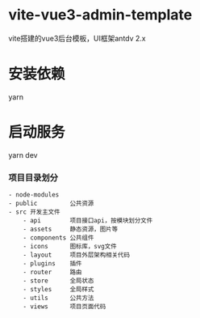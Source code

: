 # vite-vue3-admin-template

vite搭建的vue3后台模板，UI框架antdv 2.x

  # 安装依赖

  yarn

  # 启动服务

  yarn dev

### 项目目录划分

    - node-modules
    - public         公共资源
    - src 开发主文件
        - api        项目接口api，按模块划分文件
        - assets     静态资源，图片等
        - components 公共组件
        - icons      图标库，svg文件
        - layout     项目外层架构相关代码
        - plugins    插件
        - router     路由
        - store      全局状态
        - styles     全局样式
        - utils      公共方法
        - views      项目页面代码
